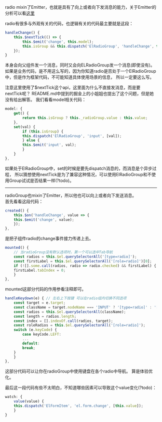 radio mixin了Emitter，也就是具有了向上或者向下发消息的能力，关于Emitter的分析可以看[这里](https://github.com/zsusyt/elementUI-sourcecode-study/blob/master/0X%E7%B3%BB%E5%88%97/02-Emitter.md)

radio有很多与外观有关的代码，也逻辑有关的代码最主要就是这段：
```js
handleChange() {
    this.$nextTick(() => {
        this.$emit('change', this.model);
        this.isGroup && this.dispatch('ElRadioGroup', 'handleChange', this.model);
    });
}
```
本身会向父组件发一个消息，同时又会向ELRadioGroup发一个消息(即使没有)。
如果是业务代码，是不用这么写的，因为你知道radio是否处于一个ElRadioGroup中，但是作为框架代码，不可能知道具体使用场景的信息，
所以一定要这么写。

注意这里使用了$nextTick这个api，这里面为什么不直接发消息，而是要nextTick呢？
README.md中提到的掘金上的小姐姐也提出了这个问题，但是她没有给出解答。
我们看看model相关代码：
```js
model: {
    get() {
        return this.isGroup ? this._radioGroup.value : this.value;
    },
    set(val) {
        if (this.isGroup) {
        this.dispatch('ElRadioGroup', 'input', [val]);
        } else {
        this.$emit('input', val);
        }
    }
},
```
如果处于ElRadioGroup中，set的时候是要先dispatch消息的，而消息是个异步过程，
所以猜想使用nextTick是为了兼容这种情况，可以使用ElRadioGroup和不使用Group试试是否结果一样(?todo)。

---
radioGroup也mixin了Emitter，所以他也可以向上或者向下发送消息。  
首先看看这段代码：
```js
created() {
    this.$on('handleChange', value => {
    this.$emit('change', value);
    });
},
```
是把子组件radio的change事件接力传递上去。  

```js
mounted() {
    // 当radioGroup没有默认选项时，第一个可以选中Tab导航
    const radios = this.$el.querySelectorAll('[type=radio]');
    const firstLabel = this.$el.querySelectorAll('[role=radio]')[0];
    if (![].some.call(radios, radio => radio.checked) && firstLabel) {
    firstLabel.tabIndex = 0;
    }
},
```
mounted这部分代码的作用参看注释即可。

```js
handleKeydown(e) { // 左右上下按键 可以在radio组内切换不同选项
    const target = e.target;
    const className = target.nodeName === 'INPUT' ? '[type=radio]' : '[role=radio]';
    const radios = this.$el.querySelectorAll(className);
    const length = radios.length;
    const index = [].indexOf.call(radios, target);
    const roleRadios = this.$el.querySelectorAll('[role=radio]');
    switch (e.keyCode) {
        case keyCode.LEFT:
        ...
        default:
        break;
    }
    }
},
```
这部分代码可以让你在radioGroup中使用键盘在各个radio中导航。
算是体验优化。

最后这一段代码有些不太明白，不知道哪些因素可以导致这个value变化(?todo)：
```js
watch: {
    value(value) {
    this.dispatch('ElFormItem', 'el.form.change', [this.value]);
    }
}
```
